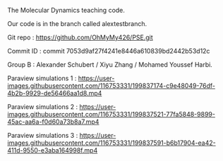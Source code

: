 The Molecular Dynamics teaching code.

Our code is in the branch called alextestbranch.

Git repo : https://github.com/OhMyMy426/PSE.git

Commit ID : commit 7053d9af27f4241e8446a610839bd2442b53d12c

Group B : Alexander Schubert / Xiyu Zhang / Mohamed Youssef Harbi.

Paraview simulations 1 : https://user-images.githubusercontent.com/116753331/199837174-c9e48049-76df-4b2b-9929-de56466aa1d8.mp4

Paraview simulations 2 : https://user-images.githubusercontent.com/116753331/199837521-77fa5848-9899-45ac-aa6a-f0d60a73b8a7.mp4

Paraview simulations 3 : https://user-images.githubusercontent.com/116753331/199837591-b6b17904-ea42-411d-9550-e3aba164998f.mp4
